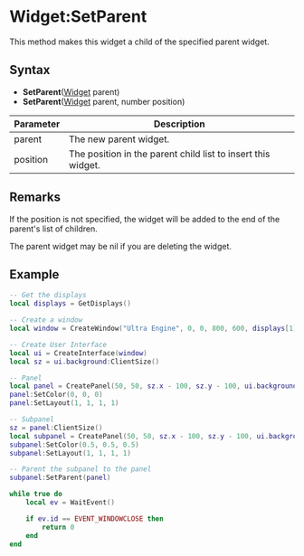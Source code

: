 # Widget:SetParent

This method makes this widget a child of the specified parent widget.

## Syntax

- **SetParent**([Widget](Widget.md) parent)
- **SetParent**([Widget](Widget.md) parent, number position)

| Parameter | Description |
| --- | --- |
| parent | The new parent widget. |
| position | The position in the parent child list to insert this widget. |

## Remarks

If the position is not specified, the widget will be added to the end of the parent's list of children.

The parent widget may be nil if you are deleting the widget.

## Example

```lua
-- Get the displays
local displays = GetDisplays()

-- Create a window
local window = CreateWindow("Ultra Engine", 0, 0, 800, 600, displays[1], WINDOW_TITLEBAR | WINDOW_RESIZABLE)

-- Create User Interface
local ui = CreateInterface(window)
local sz = ui.background:ClientSize()

-- Panel
local panel = CreatePanel(50, 50, sz.x - 100, sz.y - 100, ui.background)
panel:SetColor(0, 0, 0)
panel:SetLayout(1, 1, 1, 1)

-- Subpanel
sz = panel:ClientSize()
local subpanel = CreatePanel(50, 50, sz.x - 100, sz.y - 100, ui.background)
subpanel:SetColor(0.5, 0.5, 0.5)
subpanel:SetLayout(1, 1, 1, 1)

-- Parent the subpanel to the panel
subpanel:SetParent(panel)

while true do
    local ev = WaitEvent()

    if ev.id == EVENT_WINDOWCLOSE then
        return 0
    end
end
```
